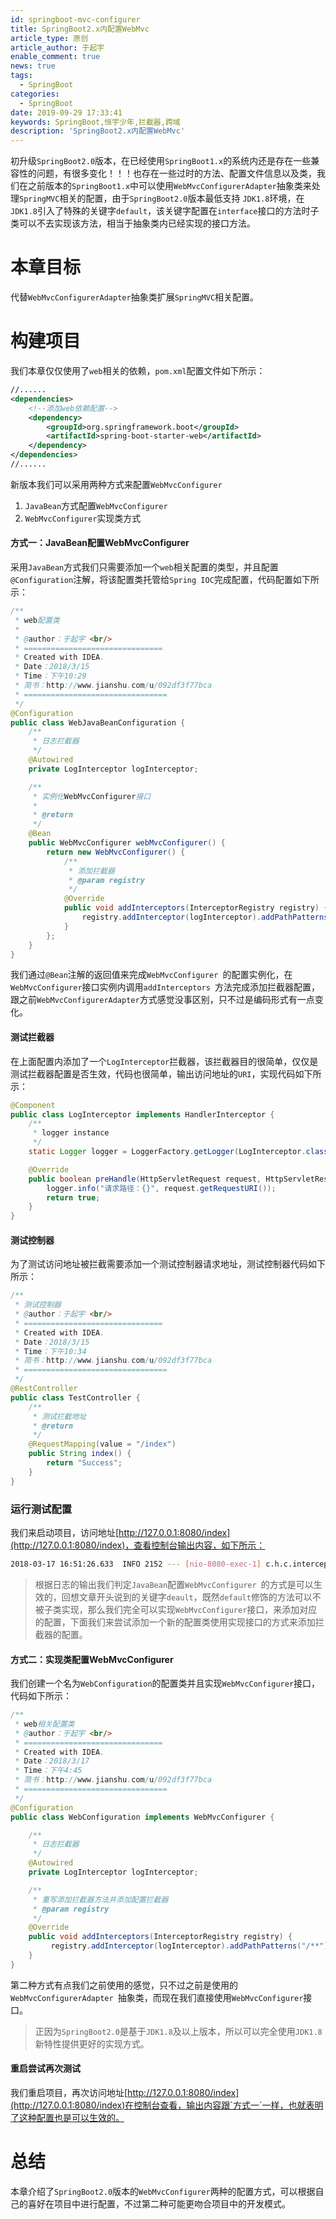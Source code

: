 ```yaml
---
id: springboot-mvc-configurer
title: SpringBoot2.x内配置WebMvc
article_type: 原创
article_author: 于起宇
enable_comment: true
news: true
tags:
  - SpringBoot
categories:
  - SpringBoot
date: 2019-09-29 17:33:41
keywords: SpringBoot,恒宇少年,拦截器,跨域
description: 'SpringBoot2.x内配置WebMvc'
---
```

初升级`SpringBoot2.0`版本，在已经使用`SpringBoot1.x`的系统内还是存在一些兼容性的问题，有很多变化！！！也存在一些过时的方法、配置文件信息以及类，我们在之前版本的`SpringBoot1.x`中可以使用`WebMvcConfigurerAdapter`抽象类来处理`SpringMVC`相关的配置，由于`SpringBoot2.0`版本最低支持 `JDK1.8`环境，在`JDK1.8`引入了特殊的关键字`default`，该关键字配置在`interface`接口的方法时子类可以不去实现该方法，相当于抽象类内已经实现的接口方法。
<!--more-->
# 本章目标
代替`WebMvcConfigurerAdapter`抽象类扩展`SpringMVC`相关配置。

# 构建项目
我们本章仅仅使用了`web`相关的依赖，`pom.xml`配置文件如下所示：
```xml
//......
<dependencies>
    <!--添加web依赖配置-->
    <dependency>
        <groupId>org.springframework.boot</groupId>
        <artifactId>spring-boot-starter-web</artifactId>
    </dependency>
</dependencies>
//......
```
新版本我们可以采用两种方式来配置`WebMvcConfigurer`
1. `JavaBean`方式配置`WebMvcConfigurer`
2. `WebMvcConfigurer`实现类方式

#### 方式一：JavaBean配置WebMvcConfigurer
采用`JavaBean`方式我们只需要添加一个`web`相关配置的类型，并且配置`@Configuration`注解，将该配置类托管给`Spring IOC`完成配置，代码配置如下所示：
```java
/**
 * web配置类
 *
 * @author：于起宇 <br/>
 * ===============================
 * Created with IDEA.
 * Date：2018/3/15
 * Time：下午10:29
 * 简书：http://www.jianshu.com/u/092df3f77bca
 * ================================
 */
@Configuration
public class WebJavaBeanConfiguration {
    /**
     * 日志拦截器
     */
    @Autowired
    private LogInterceptor logInterceptor;

    /**
     * 实例化WebMvcConfigurer接口
     *
     * @return
     */
    @Bean
    public WebMvcConfigurer webMvcConfigurer() {
        return new WebMvcConfigurer() {
            /**
             * 添加拦截器
             * @param registry
             */
            @Override
            public void addInterceptors(InterceptorRegistry registry) {
                registry.addInterceptor(logInterceptor).addPathPatterns("/**");
            }
        };
    }
}
```
我们通过`@Bean`注解的返回值来完成`WebMvcConfigurer `的配置实例化，在`WebMvcConfigurer`接口实例内调用`addInterceptors `方法完成添加拦截器配置，跟之前`WebMvcConfigurerAdapter`方式感觉没事区别，只不过是编码形式有一点变化。
#### 测试拦截器
在上面配置内添加了一个`LogInterceptor`拦截器，该拦截器目的很简单，仅仅是测试拦截器配置是否生效，代码也很简单，输出访问地址的`URI`，实现代码如下所示：
```java
@Component
public class LogInterceptor implements HandlerInterceptor {
    /**
     * logger instance
     */
    static Logger logger = LoggerFactory.getLogger(LogInterceptor.class);

    @Override
    public boolean preHandle(HttpServletRequest request, HttpServletResponse response, Object handler) {
        logger.info("请求路径：{}", request.getRequestURI());
        return true;
    }
}
```
#### 测试控制器
为了测试访问地址被拦截需要添加一个测试控制器请求地址，测试控制器代码如下所示：
```java
/**
 * 测试控制器
 * @author：于起宇 <br/>
 * ===============================
 * Created with IDEA.
 * Date：2018/3/15
 * Time：下午10:34
 * 简书：http://www.jianshu.com/u/092df3f77bca
 * ================================
 */
@RestController
public class TestController {
    /**
     * 测试拦截地址
     * @return
     */
    @RequestMapping(value = "/index")
    public String index() {
        return "Success";
    }
}
```
### 运行测试配置
我们来启动项目，访问地址[http://127.0.0.1:8080/index](http://127.0.0.1:8080/index)，查看控制台输出内容，如下所示：
```bash
2018-03-17 16:51:26.633  INFO 2152 --- [nio-8080-exec-1] c.h.c.interceptors.LogInterceptor        : 请求路径：/index
```
> 根据日志的输出我们判定`JavaBean`配置`WebMvcConfigurer `的方式是可以生效的，回想文章开头说到的关键字`deault`，既然`default`修饰的方法可以不被子类实现，那么我们完全可以实现`WebMvcConfigurer`接口，来添加对应的配置，下面我们来尝试添加一个新的配置类使用实现接口的方式来添加拦截器的配置。

#### 方式二：实现类配置WebMvcConfigurer
我们创建一个名为`WebConfiguration`的配置类并且实现`WebMvcConfigurer`接口，代码如下所示：
```java
/**
 * web相关配置类
 * @author：于起宇 <br/>
 * ===============================
 * Created with IDEA.
 * Date：2018/3/17
 * Time：下午4:45
 * 简书：http://www.jianshu.com/u/092df3f77bca
 * ================================
 */
@Configuration
public class WebConfiguration implements WebMvcConfigurer {

    /**
     * 日志拦截器
     */
    @Autowired
    private LogInterceptor logInterceptor;

    /**
     * 重写添加拦截器方法并添加配置拦截器
     * @param registry
     */
    @Override
    public void addInterceptors(InterceptorRegistry registry) {
         registry.addInterceptor(logInterceptor).addPathPatterns("/**");
    }
}
```
第二种方式有点我们之前使用的感觉，只不过之前是使用的`WebMvcConfigurerAdapter `抽象类，而现在我们直接使用`WebMvcConfigurer`接口。
> 正因为`SpringBoot2.0`是基于`JDK1.8`及以上版本，所以可以完全使用`JDK1.8`新特性提供更好的实现方式。
#### 重启尝试再次测试
我们重启项目，再次访问地址[http://127.0.0.1:8080/index](http://127.0.0.1:8080/index)在控制台查看，输出内容跟`方式一`一样，也就表明了这种配置也是可以生效的。

# 总结
本章介绍了`SpringBoot2.0`版本的`WebMvcConfigurer`两种的配置方式，可以根据自己的喜好在项目中进行配置，不过第二种可能更吻合项目中的开发模式。
